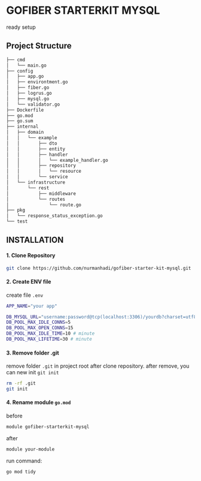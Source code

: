 # GOFIBER STARTERKIT MYSQL
ready setup

## Project Structure

```bash
├── cmd
│   └── main.go
├── config
│   ├── app.go
│   ├── environtment.go
│   ├── fiber.go
│   ├── logrus.go
│   ├── mysql.go
│   └── validator.go
├── Dockerfile
├── go.mod
├── go.sum
├── internal
│   ├── domain
│   │   └── example
│   │       ├── dto
│   │       ├── entity
│   │       ├── handler
│   │       │   └── example_handler.go
│   │       ├── repository
│   │       │   └── resource
│   │       └── service
│   └── infrastructure
│       └── rest
│           ├── middleware
│           └── routes
│               └── route.go
├── pkg
│   └── response_status_exception.go
└── test
```

## INSTALLATION

#### 1. Clone Repository

```bash
git clone https://github.com/nurmanhadi/gofiber-starter-kit-mysql.git
```

#### 2. Create ENV file

create file `.env`

```bash
APP_NAME="your app"

DB_MYSQL_URL="username:password@tcp(localhost:3306)/yourdb?charset=utf8mb4&parseTime=True&loc=Local"
DB_POOL_MAX_IDLE_CONNS=5
DB_POOL_MAX_OPEN_CONNS=15
DB_POOL_MAX_IDLE_TIME=10 # minute
DB_POOL_MAX_LIFETIME=30 # minute
```

#### 3. Remove folder .git

remove folder `.git` in project root after clone repository. after remove, you can new init `git init`

```bash
rm -rf .git
git init
```

#### 4. Rename module `go.mod`

before

```mod
module gofiber-starterkit-mysql
```

after

```mod
module your-module
```

run command:

```bash
go mod tidy
```